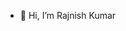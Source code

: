- 👋 Hi, I’m Rajnish Kumar

<!---
Shark-Firewall/Shark-Firewall is a ✨ special ✨ repository because its `README.md` (this file) appears on your GitHub profile.
You can click the Preview link to take a look at your changes.
--->
